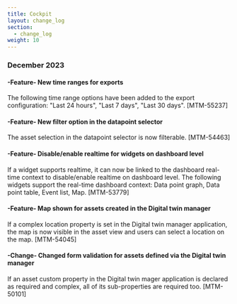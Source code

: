 ```yaml
---
title: Cockpit
layout: change_log
section:
  - change_log
weight: 10
---
```



### December 2023

#### -Feature- New time ranges for exports

The following time range options have been added to the export configuration: "Last 24 hours", "Last 7 days", "Last 30 days". [MTM-55237]

#### -Feature-  New filter option in the datapoint selector

The asset selection in the datapoint selector is now filterable. [MTM-54463]

#### -Feature- Disable/enable realtime for widgets on dashboard level

If a widget supports realtime, it can now be linked to the dashboard real-time context to disable/enable realtime on dashboard level. The following widgets support the real-time dashboard context: Data point graph, Data point table, Event list, Map. [MTM-53779]

#### -Feature- Map shown for assets created in the Digital twin manager

If a complex location property is set in the Digital twin manager application, the map is now visible in the asset view and users can select a location on the map. [MTM-54045]

#### -Change- Changed form validation for assets defined via the Digital twin manager

If an asset custom property in the Digital twin mager application is declared as required and complex, all of its sub-properties are required too. [MTM-50101]
